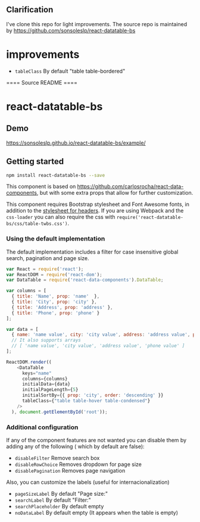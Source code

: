 ## Clarification
I've clone this repo for light improvements.
The source repo is maintained by https://github.com/sonsoleslp/react-datatable-bs

# improvements
* ``` tableClass ``` By default "table table-bordered"

==== Source README ====

# react-datatable-bs
## Demo

https://sonsoleslp.github.io/react-datatable-bs/example/

## Getting started

```sh
npm install react-datatable-bs --save
```
This component is based on https://github.com/carlosrocha/react-data-components, but with some extra props that allow for further customization.

This component requires Bootstrap stylesheet and Font Awesome fonts, in addition
to the [stylesheet for headers](css/table-twbs.css). If you are using Webpack
and the `css-loader` you can also require the css
with `require('react-datatable-bs/css/table-twbs.css')`.

### Using the default implementation

The default implementation includes a filter for case insensitive global search,
pagination and page size.

```javascript
var React = require('react');
var ReactDOM = require('react-dom');
var DataTable = require('react-data-components').DataTable;

var columns = [
  { title: 'Name', prop: 'name'  },
  { title: 'City', prop: 'city' },
  { title: 'Address', prop: 'address' },
  { title: 'Phone', prop: 'phone' }
];

var data = [
  { name: 'name value', city: 'city value', address: 'address value', phone: 'phone value' }
  // It also supports arrays
  // [ 'name value', 'city value', 'address value', 'phone value' ]
];

ReactDOM.render((
    <DataTable
      keys="name"
      columns={columns}
      initialData={data}
      initialPageLength={5}
      initialSortBy={{ prop: 'city', order: 'descending' }}
      tableClass={"table table-hover table-condensed"}
    />
  ), document.getElementById('root'));
```


### Additional configuration

If any of the component features are not wanted you can disable them by adding any of the following ( which by default are false):

* ``` disableFilter ``` Remove search box
* ``` disableRowChoice ``` Removes dropdown for page size
* ``` disablePagination ``` Removes page navigation

Also, you can customize the labels (useful for internacionalization)

* ``` pageSizeLabel ``` By default "Page size:"
* ``` searchLabel ``` By default "Filter:"
* ``` searchPlaceholder ``` By default empty
* ``` noDataLabel ``` By default empty (It appears when the table is empty)


